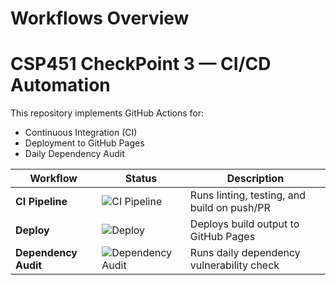 # Workflows Overview

# CSP451 CheckPoint 3 — CI/CD Automation

This repository implements GitHub Actions for:

- Continuous Integration (CI)
- Deployment to GitHub Pages
- Daily Dependency Audit

| Workflow             | Status                                                                                                                                | Description                                 |
| -------------------- | ------------------------------------------------------------------------------------------------------------------------------------- | ------------------------------------------- |
| **CI Pipeline**      | ![CI Pipeline](https://github.com/mnmahy34/CSP451-CheckPoint3-Mahdy-Nesar-Mahy/actions/workflows/ci.yml/badge.svg)                    | Runs linting, testing, and build on push/PR |
| **Deploy**           | ![Deploy](https://github.com/mnmahy34/CSP451-CheckPoint3-Mahdy-Nesar-Mahy/actions/workflows/deploy.yml/badge.svg)                     | Deploys build output to GitHub Pages        |
| **Dependency Audit** | ![Dependency Audit](https://github.com/mnmahy34/CSP451-CheckPoint3-Mahdy-Nesar-Mahy/actions/workflows/dependency-audit.yml/badge.svg) | Runs daily dependency vulnerability check   |
